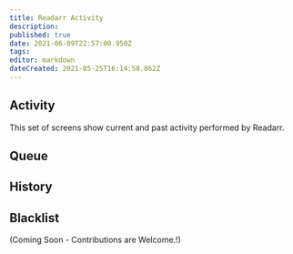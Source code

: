 ```yaml
---
title: Readarr Activity
description: 
published: true
date: 2021-06-09T22:57:00.950Z
tags: 
editor: markdown
dateCreated: 2021-05-25T16:14:58.862Z
---
```


## Activity

This set of screens show current and past activity performed by Readarr.

## Queue

## History

## Blacklist

(Coming Soon - Contributions are Welcome.!)

